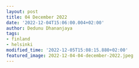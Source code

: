 ```yaml
---
layout: post
title: 04 December 2022
date: '2022-12-04T15:06:00.004+02:00'
author: Dedunu Dhananjaya
tags:
- finland
- helsinki
modified_time: '2022-12-05T15:08:15.880+02:00'
featured_image: 2022-12-04-04-december-2022.jpeg
---
```

